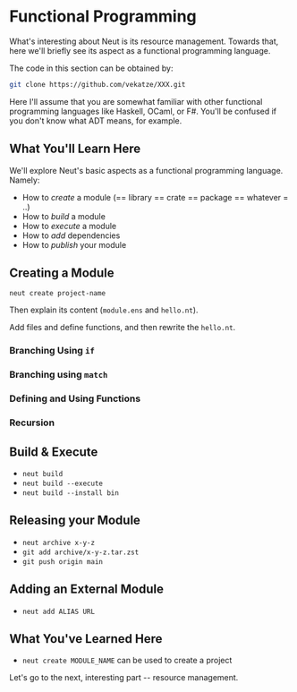 # Functional Programming

What's interesting about Neut is its resource management. Towards that, here we'll briefly see its aspect as a functional programming language.

The code in this section can be obtained by:

```sh
git clone https://github.com/vekatze/XXX.git
```

Here I'll assume that you are somewhat familiar with other functional programming languages like Haskell, OCaml, or F#. You'll be confused if you don't know what ADT means, for example.

## What You'll Learn Here

We'll explore Neut's basic aspects as a functional programming language. Namely:

- How to _create_ a module (== library == crate == package == whatever = ..)
- How to _build_ a module
- How to _execute_ a module
- How to _add_ dependencies
- How to _publish_ your module

## Creating a Module

`neut create project-name`

Then explain its content (`module.ens` and `hello.nt`).

Add files and define functions, and then rewrite the `hello.nt`.

### Branching Using `if`

### Branching using `match`

### Defining and Using Functions

### Recursion

## Build & Execute

- `neut build`
- `neut build --execute`
- `neut build --install bin`

## Releasing your Module

- `neut archive x-y-z`
- `git add archive/x-y-z.tar.zst`
- `git push origin main`

## Adding an External Module

- `neut add ALIAS URL`

## What You've Learned Here

- `neut create MODULE_NAME` can be used to create a project

Let's go to the next, interesting part -- resource management.
